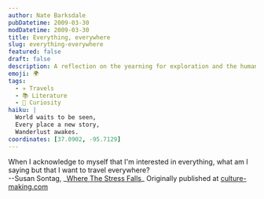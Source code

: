 ```yaml
---
author: Nate Barksdale
pubDatetime: 2009-03-30
modDatetime: 2009-03-30
title: Everything, everywhere
slug: everything-everywhere
featured: false
draft: false
description: A reflection on the yearning for exploration and the human desire to embrace the world, as articulated by Susan Sontag.
emoji: 🌍
tags:
  - ✈️ Travels
  - 📚 Literature
  - 🌌 Curiosity
haiku: |
  World waits to be seen,  
  Every place a new story,  
  Wanderlust awakes.
coordinates: [37.0902, -95.7129]
---
```


When I acknowledge to myself that I'm interested in everything, what am I saying but that I want to travel everywhere?  
--Susan Sontag, _[Where The Stress Falls](http://books.google.com/books?id=Lwpcvm_-fpAC&printsec=frontcover&dq=where+the+stress+falls&ei=iQ7RSdS7KISukASt9b2iAQ#PRA1-PA258,M1)\_ Originally published at [culture-making.com](http://www.culture-making.com)
